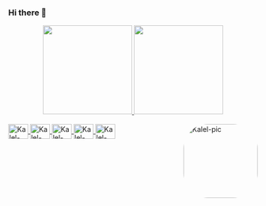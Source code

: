 ### Hi there 👋

<!--
**kalelalves/kalelalves** is a ✨ _special_ ✨ repository because its `README.md` (this file) appears on your GitHub profile.

Here are some ideas to get you started:

- 🔭 I’m currently working on ...
- 🌱 I’m currently learning ...
- 👯 I’m looking to collaborate on ...
- 🤔 I’m looking for help with ...
- 💬 Ask me about ...
- 📫 How to reach me: ...
- 😄 Pronouns: ...
- ⚡ Fun fact: ...
-->
<div align="center">
  <a href="https://github.com/rafaballerini">
  <img height="180em" src="https://github-readme-stats.vercel.app/api?username=kalelalves&show_icons=true&theme=dark&include_all_commits=true&count_private=true"/>
  <img height="180em" src="https://github-readme-stats.vercel.app/api/top-langs/?username=kalelalves&layout=compact&langs_count=7&theme=dark"/>
</div>
<div style="display: inline_block"><br>
  <img align="center" alt="Kalel-Csharp" height="30" width="40" src="https://raw.githubusercontent.com/devicons/devicon/master/icons/csharp/csharp-original .svg">
  <img align="center" alt="Kalel-Js" height="30" width="40" src="https://raw.githubusercontent.com/devicons/devicon/master/icons/javascript/javascript-plain .svg">
  <img align="center" alt="Kalel-Python" height="30" width="40" src="https://raw.githubusercontent.com/devicons/devicon/master/icons/python/python-original .svg">
   <img align="center" alt="Kalel-HTML" height="30" width="40" src="https://raw.githubusercontent.com/devicons/devicon/master/icons/html5/html5-original .svg">
  <img align="center" alt="Kalel-CSS" height="30" width="40" src="https://raw.githubusercontent.com/devicons/devicon/master/icons/css3/css3-original .svg">
  <img align="right" alt="Kalel-pic" height="150" style="border-radius:50px;" src="https://media.discordapp.net/attachments/639956127056134178/890373478988013628/Publicacoes_Instagram_1_1.png?width=676&height=676">
</div>
